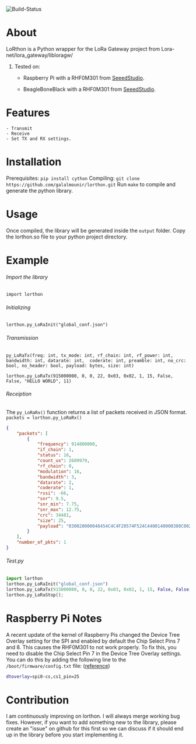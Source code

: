 ![Build-Status](https://github.com/galalmounir/lorthon/actions/workflows/build.yml/badge.svg)
# About
LoRthon is a Python wrapper for the LoRa Gateway project from Lora-net/lora_gateway/libloragw/

1. Tested on:
	- Raspberry Pi with a RHF0M301 from [SeeedStudio](https://www.seeedstudio.com/LoRa-LoRaWAN-Gateway-915MHz-for-Raspberry-Pi-3-p-2821.html).

	- BeagleBoneBlack with a RHF0M301 from [SeeedStudio](https://www.seeedstudio.com/LoRa-LoRaWAN-Gateway-915MHz-for-Raspberry-Pi-3-p-2821.html).

# Features
	- Transmit
	- Receive
	- Set TX and RX settings.

# Installation
Prerequisites: 
	`pip install cython`
Compiling: 
	```git clone https://github.com/galalmounir/lorthon.git```
	Run `make` to compile and generate the python library.

# Usage
Once compiled, the library will be generated inside the `output` folder. Copy the lorthon.so file to your python project directory.

# Example
###### Import the library
`import lorthon`

###### Initializing
`lorthon.py_LoRaInit("global_conf.json")`

###### Transmission
`py_LoRaTx(freq: int, tx_mode: int, rf_chain: int, rf_power: int, bandwidth: int, datarate: int, 
        coderate: int, preamble: int, no_crc: bool, no_header: bool, payload: bytes, size: int)`

`lorthon.py_LoRaTx(915000000, 0, 0, 22, 0x03, 0x02, 1, 15, False, False, "HELLO WORLD", 11)`

###### Receiption 
The `py_LoRaRx()` function returns a list of packets received in JSON format.
`packets = lorthon.py_LoRaRx()`

```JSON
{
    "packets": [
        {
            "frequency": 914800000,
            "if_chain": 1,
            "status": 16,
            "count_us": 2689979,
            "rf_chain": 0,
            "modulation": 16,
            "bandwidth": 3,
            "datarate": 2,
            "coderate": 1,
            "rssi": -66,
            "snr": 9.5,
            "snr_min": 7.75,
            "snr_max": 12.75,
            "crc": 34481,
            "size": 25,
            "payload": "030020000048454C4C4F20574F524C4400140000380C002031"
        }
    ],
    "number_of_pkts": 1
}
```

###### Test.py
```python
import lorthon
lorthon.py_LoRaInit("global_conf.json")
lorthon.py_LoRaTx(915000000, 0, 0, 22, 0x03, 0x02, 1, 15, False, False, "HELLO WORLD", 11)
lorthon.py_LoRaStop();	
```

# Raspberry Pi Notes
A recent update of the kernel of Raspberry Pis changed the Device Tree Overlay setting for the SPI and enabled by default the Chip Select Pins 7 and 8. This causes the RHF0M301 to not work properly. To fix this, you need to disable the Chip Select Pin 7 in the Device Tree Overlay settings. You can do this by adding the following line to the `/boot/firmware/config.txt` file:
([reference](https://github.com/Lora-net/lora_gateway/issues/162))
```bash
dtoverlay=spi0-cs,cs1_pin=25
```

# Contribution 
I am continuously improving on lorthon. I will always merge working bug fixes. However, if you want to add something new to the library, please create an "issue" on github for this first so we can discuss if it should end up in the library before you start implementing it.
